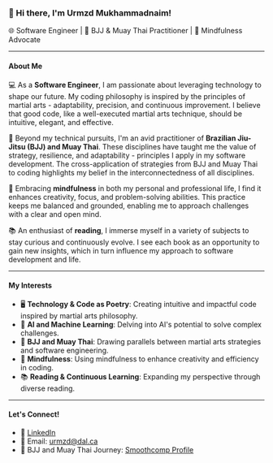 ### 👋 Hi there, I'm Urmzd Mukhammadnaim!

🌐 Software Engineer | 🥋 BJJ & Muay Thai Practitioner | 🧘 Mindfulness Advocate

---

#### About Me

💻 As a **Software Engineer**, I am passionate about leveraging technology to shape our future. My coding philosophy is inspired by the principles of martial arts - adaptability, precision, and continuous improvement. I believe that good code, like a well-executed martial arts technique, should be intuitive, elegant, and effective.

🥋 Beyond my technical pursuits, I'm an avid practitioner of **Brazilian Jiu-Jitsu (BJJ) and Muay Thai**. These disciplines have taught me the value of strategy, resilience, and adaptability - principles I apply in my software development. The cross-application of strategies from BJJ and Muay Thai to coding highlights my belief in the interconnectedness of all disciplines.

🧘 Embracing **mindfulness** in both my personal and professional life, I find it enhances creativity, focus, and problem-solving abilities. This practice keeps me balanced and grounded, enabling me to approach challenges with a clear and open mind.

📚 An enthusiast of **reading**, I immerse myself in a variety of subjects to stay curious and continuously evolve. I see each book as an opportunity to gain new insights, which in turn influence my approach to software development and life.

---

#### My Interests

- 🖥️ **Technology & Code as Poetry**: Creating intuitive and impactful code inspired by martial arts philosophy.
- 🤖 **AI and Machine Learning**: Delving into AI's potential to solve complex challenges.
- 🥋 **BJJ and Muay Thai**: Drawing parallels between martial arts strategies and software engineering.
- 🧘 **Mindfulness**: Using mindfulness to enhance creativity and efficiency in coding.
- 📚 **Reading & Continuous Learning**: Expanding my perspective through diverse reading.

---

#### Let's Connect!

- 💼 [LinkedIn](https://www.linkedin.com/in/urmzd)
- 📧 Email: [urmzd@dal.ca](mailto:urmzd@dal.ca)
- 📸 BJJ and Muay Thai Journey: [Smoothcomp Profile](https://smoothcomp.com/en/profile/760300)

